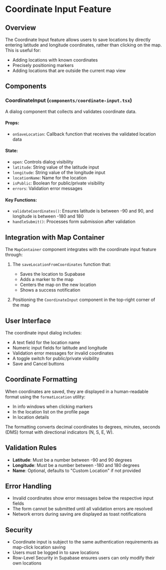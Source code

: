 # Coordinate Input Feature

## Overview

The Coordinate Input feature allows users to save locations by directly entering latitude and longitude coordinates, rather than clicking on the map. This is useful for:

- Adding locations with known coordinates
- Precisely positioning markers
- Adding locations that are outside the current map view

## Components

### CoordinateInput (`components/coordinate-input.tsx`)

A dialog component that collects and validates coordinate data.

#### Props:
- `onSaveLocation`: Callback function that receives the validated location data

#### State:
- `open`: Controls dialog visibility
- `latitude`: String value of the latitude input
- `longitude`: String value of the longitude input
- `locationName`: Name for the location
- `isPublic`: Boolean for public/private visibility
- `errors`: Validation error messages

#### Key Functions:
- `validateCoordinates()`: Ensures latitude is between -90 and 90, and longitude is between -180 and 180
- `handleSubmit()`: Processes form submission after validation

## Integration with Map Container

The `MapContainer` component integrates with the coordinate input feature through:

1. The `saveLocationFromCoordinates` function that:
   - Saves the location to Supabase
   - Adds a marker to the map
   - Centers the map on the new location
   - Shows a success notification

2. Positioning the `CoordinateInput` component in the top-right corner of the map

## User Interface

The coordinate input dialog includes:

- A text field for the location name
- Numeric input fields for latitude and longitude
- Validation error messages for invalid coordinates
- A toggle switch for public/private visibility
- Save and Cancel buttons

## Coordinate Formatting

When coordinates are saved, they are displayed in a human-readable format using the `formatLocation` utility:

- In info windows when clicking markers
- In the location list on the profile page
- In location details

The formatting converts decimal coordinates to degrees, minutes, seconds (DMS) format with directional indicators (N, S, E, W).

## Validation Rules

- **Latitude**: Must be a number between -90 and 90 degrees
- **Longitude**: Must be a number between -180 and 180 degrees
- **Name**: Optional, defaults to "Custom Location" if not provided

## Error Handling

- Invalid coordinates show error messages below the respective input fields
- The form cannot be submitted until all validation errors are resolved
- Network errors during saving are displayed as toast notifications

## Security

- Coordinate input is subject to the same authentication requirements as map-click location saving
- Users must be logged in to save locations
- Row-Level Security in Supabase ensures users can only modify their own locations
